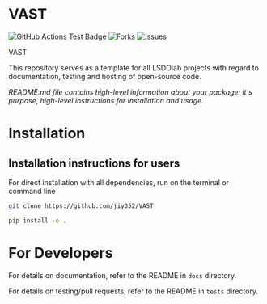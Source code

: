 # VAST

<!---
[![Python](https://img.shields.io/pypi/pyversions/lsdo_project_template)](https://img.shields.io/pypi/pyversions/lsdo_project_template)
[![Pypi](https://img.shields.io/pypi/v/lsdo_project_template)](https://pypi.org/project/lsdo_project_template/)
[![Coveralls Badge][13]][14]
[![PyPI version][10]][11]
[![PyPI Monthly Downloads][12]][11]
-->

[![GitHub Actions Test Badge](https://github.com/LSDOlab/lsdo_project_template/actions/workflows/actions.yml/badge.svg)](https://github.com/jiy352/VAST/actions)
[![Forks](https://img.shields.io/github/forks/LSDOlab/lsdo_project_template.svg)](https://github.com/jiy352/VAST/network)
[![Issues](https://img.shields.io/github/issues/LSDOlab/lsdo_project_template.svg)](https://github.com/jiy352/VAST/issues)

VAST

This repository serves as a template for all LSDOlab projects with regard to documentation, testing and hosting of open-source code.

*README.md file contains high-level information about your package: it's purpose, high-level instructions for installation and usage.*

# Installation

## Installation instructions for users
For direct installation with all dependencies, run on the terminal or command line
```sh
git clone https://github.com/jiy352/VAST
```
```sh
pip install -e .
```


# For Developers
For details on documentation, refer to the README in `docs` directory.

For details on testing/pull requests, refer to the README in `tests` directory.


[1]: https://github.com/OpenMDAO/OpenMDAO/actions/workflows/openmdao_test_workflow.yml/badge.svg "Github Actions Badge"
[2]: https://github.com/jiy352/VAST/actions "Github Actions"


[1]: https://img.shields.io/github/issues/LSDOlab/lsdo_project_template.svg
[2]: https://github.com/jiy352/VAST/actions "Github Actions"

